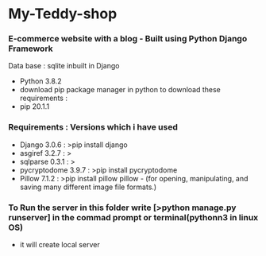 # My-Teddy-shop
### E-commerce website with a blog -  Built using Python Django Framework 
Data base : sqlite inbuilt in Django


* Python 3.8.2
* download pip package manager in python to download these requirements :
* pip  20.1.1
### Requirements : Versions which i have used 
* Django 3.0.6          : >pip install django
* asgiref 3.2.7         : >
* sqlparse 0.3.1        : >
* pycryptodome 3.9.7    : >pip install pycryptodome
* Pillow 7.1.2          : >pip install pillow
pillow - (for opening, manipulating, and saving many different image file formats.)

### To Run the server in this folder write [>python manage.py runserver] in the commad prompt or terminal(pythonn3 in linux OS)
* it will create local server
